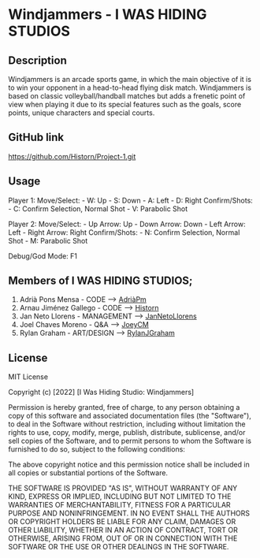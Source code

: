 # Windjammers - I WAS HIDING STUDIOS

## Description

Windjammers is an arcade sports game, in which the main objective of it is to win your opponent in a head-to-head flying disk match. Windjammers is based on classic volleyball/handball matches but adds a frenetic point of view when playing it due to its special features such as the goals, score points, unique characters and special courts.

## GitHub link

https://github.com/Historn/Project-1.git

## Usage

Player 1:
 Move/Select: - W: Up
	      - S: Down
	      - A: Left
	      - D: Right
Confirm/Shots: - C: Confirm Selection, Normal Shot
	       - V: Parabolic Shot

Player 2:
 Move/Select: - Up Arrow: Up
	      - Down Arrow: Down
	      - Left Arrow: Left
	      - Right Arrow: Right
Confirm/Shots: - N: Confirm Selection, Normal Shot
	       - M: Parabolic Shot 

Debug/God Mode: F1

## Members of I WAS HIDING STUDIOS;

1. Adrià Pons Mensa - CODE --> [AdriàPm](https://github.com/AdriaPm)
2. Arnau Jiménez Gallego - CODE --> [Historn](https://github.com/Historn)
3. Jan Neto Llorens - MANAGEMENT --> 	[JanNetoLlorens](https://github.com/JanNetoLlorens)
4. Joel Chaves Moreno - Q&A --> [JoeyCM](https://github.com/JoeyCM)
5. Rylan Graham - ART/DESIGN --> 	[RylanJGraham](https://github.com/RylanJGraham)

## License

MIT License

Copyright (c) [2022] [I Was Hiding Studio: Windjammers]

Permission is hereby granted, free of charge, to any person obtaining a copy
of this software and associated documentation files (the "Software"), to deal
in the Software without restriction, including without limitation the rights
to use, copy, modify, merge, publish, distribute, sublicense, and/or sell
copies of the Software, and to permit persons to whom the Software is
furnished to do so, subject to the following conditions:

The above copyright notice and this permission notice shall be included in all
copies or substantial portions of the Software.

THE SOFTWARE IS PROVIDED "AS IS", WITHOUT WARRANTY OF ANY KIND, EXPRESS OR
IMPLIED, INCLUDING BUT NOT LIMITED TO THE WARRANTIES OF MERCHANTABILITY,
FITNESS FOR A PARTICULAR PURPOSE AND NONINFRINGEMENT. IN NO EVENT SHALL THE
AUTHORS OR COPYRIGHT HOLDERS BE LIABLE FOR ANY CLAIM, DAMAGES OR OTHER
LIABILITY, WHETHER IN AN ACTION OF CONTRACT, TORT OR OTHERWISE, ARISING FROM,
OUT OF OR IN CONNECTION WITH THE SOFTWARE OR THE USE OR OTHER DEALINGS IN THE
SOFTWARE.
